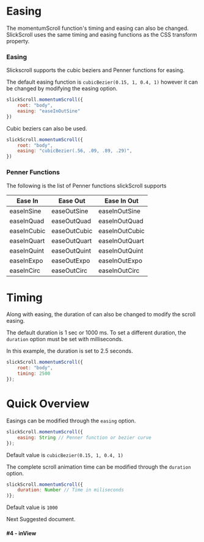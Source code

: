 # Easing
The momentumScroll function's timing and easing can also be changed. SlickScroll uses the same timing and easing functions as the CSS transform property.

### Easing

Slickscroll supports the cubic beziers and Penner functions for easing.

The default easing function is `cubicBezier(0.15, 1, 0.4, 1)` however it can be changed by modifying the easing option.

```javascript
slickScroll.momentumScroll({
    root: "body",
    easing: "easeInOutSine"
})
```

Cubic beziers can also be used.
```javascript
slickScroll.momentumScroll({
    root: "body",
    easing: "cubicBezier(.56, .09, .89, .29)",
})
```

### Penner Functions

The following is the list of Penner functions slickScroll supports

Ease In | Ease Out | Ease In Out
| - | - | - |
easeInSine | easeOutSine | easeInOutSine
easeInQuad | easeOutQuad | easeInOutQuad
easeInCubic | easeOutCubic | easeInOutCubic
easeInQuart | easeOutQuart | easeInOutQuart
easeInQuint | easeOutQuint | easeInOutQuint
easeInExpo | easeOutExpo | easeInOutExpo
easeInCirc | easeOutCirc | easeInOutCirc


# Timing

Along with easing, the duration of can also be changed to modify the scroll easing. 

The default duration is 1 sec or 1000 ms. To set a different duration, the `duration` option must be set with milliseconds.

In this example, the duration is set to 2.5 seconds.
```javascript
slickScroll.momentumScroll({
    root: "body",
    timing: 2500
});
```


# Quick Overview

Easings can be modified through the `easing` option. 

```javascript
slickScroll.momentumScroll({
    easing: String // Penner function or bezier curve
});
```
Default value is `cubicBezier(0.15, 1, 0.4, 1)`

The complete scroll animation time can be modified through the `duration` option. 

```javascript
slickScroll.momentumScroll({
    duration: Number // Time in miliseconds
)};
```
Default value is `1000`

Next Suggested document.
#### **#4 - inView**
